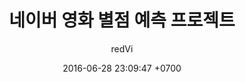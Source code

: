 ---
layout: post
title:  "네이버 영화 별점 예측 프로젝트"
crawlertitle: "How to use jekyll"
summary: "네이버 2018 AI 해커톤 대회 참여 프로젝트"
date:   2016-06-28 23:09:47 +0700
categories: posts
tags: 'jekyll'
author: redVi
---